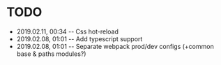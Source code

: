 # TODO

- 2019.02.11, 00:34 -- Css hot-reload
- 2019.02.08, 01:01 -- Add typescript support
- 2019.02.08, 01:01 -- Separate webpack prod/dev configs (+common base & paths modules?)

